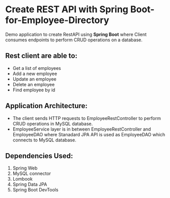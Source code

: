 # Create REST API with Spring Boot-for-Employee-Directory
Demo application to create RestAPI using **Spring Boot** where Client consumes endpoints to perform CRUD operations on a database.  
## Rest client are able to:
* Get a list of employees
* Add a new employee
* Update an employee
* Delete an employee
* Find employee by id
## Application Architecture:
* The client sends HTTP requests to EmployeeRestController to perform CRUD operations in MySQL database.
* EmployeeService layer is in between EmployeeRestController and EmployeeDAO where Stanadard JPA API is used as EmployeeDAO which connects to MySQL database.
## Dependencies Used:
1. Spring Web
2. MySQL connector 
3. Lombook
4. Spring Data JPA
5. Spring Boot DevTools
